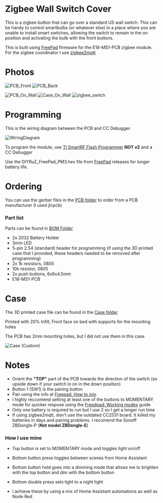 # Zigbee Wall Switch Cover
This is a zigbee button that can go over a standard US wall switch. This can be handy to control smartbulbs (or whatever else) in a place where you are unable to install smart switches, allowing the switch to remain in the on position and activating the bulb with the front buttons.

This is built using [FreePad](https://github.com/diyruz/freepad) firmware for the E18-MS1-PCB zigbee module. For the zigbee coordinator I use [zigbee2mqtt](https://www.zigbee2mqtt.io/)

# Photos

![PCB_Front](https://user-images.githubusercontent.com/12613759/225990714-82f4070e-8f06-425e-b773-d88c17ac61c5.jpg) ![PCB_Back](https://user-images.githubusercontent.com/12613759/225990713-b68e532a-02b2-440a-b12a-4e1ec7ed334e.jpg)

![PCB_On_Wall](https://user-images.githubusercontent.com/12613759/225990718-b320dfeb-5f1c-44e4-844d-b0c2c7245a5a.jpg) ![Case_On_Wall](https://user-images.githubusercontent.com/12613759/225990721-0f84a5b7-3be8-4a63-bc4f-584a9ef7f88f.jpg) ![zigbee_switch](https://user-images.githubusercontent.com/12613759/227248751-e19afc95-a7d9-4b17-a33e-6fbf233367a5.gif)



# Programming
This is the wiring diagram between the PCB and CC Debugger

![WiringDiagram](https://user-images.githubusercontent.com/12613759/225987185-fef0e402-405f-4a0a-b338-9e8f65b060e7.png)

To program the module, use [TI SmartRF Flash Programmer](https://www.ti.com/tool/FLASH-PROGRAMMER) **NOT v2** and a CC Debugger

Use the DIYRuZ_FreePad_PM3.hex file from [FreePad](https://github.com/diyruz/freepad/releases) releases for longer battery life.
  
# Ordering
You can use the gerber files in the [PCB folder](PCB/) to order from a PCB manufacturer (I used jlcpcb)

### Part list
Parts can be found in [BOM Folder](BOM/bom.csv)
- 2x 2032 Battery Holder
- 3mm LED
- 5-pin 2.54 (standard) header for programming (if using the 3D printed case that I provided, these headers needed to be removed after programming)
- 2x 1k resistors, 0805
- 10k resistor, 0805
- 2x push buttons, 6x6x4.5mm
- E18-MS1-PCB

# Case
The 3D printed case file can be found in the [Case folder](Case/)

Printed with 20% Infill, Front face on bed with supports for the mounting holes

The PCB has 2mm mounting holes, but I did not use them in this case

![Case (Custom)](https://user-images.githubusercontent.com/12613759/225993588-0e287e40-10d9-466d-a7bb-2e0419b1a7cc.png)

# Notes
- Orient the **"TOP"** part of the PCB towards the direction of the switch (so upside down if your switch in on in the down position)
- Button 1 (SW1) is the pairing button
- Pair using the info at [Freepad: How to join](https://github.com/diyruz/freepad#how-to-join)
- I highly reccomend setting at least one of the buttons to MOMENTARY mode for quicker respose using the [Freedpad: Working modes](https://github.com/diyruz/freepad#work-modes) guide
- Only one battery is required to run but I use 2 so I get a longer run time
- If using zigbee2mqtt, don't use the outdated CC2531 board. It killed my batteries in days and pairing problems. I recomend the Sonoff ZBDongle-P (**Not model ZBDongle-E**)

### How I use mine
- Top button is set to MOMENTARY mode and toggles light on/off
- Bottom button press toggles between scenes from Home Assistant
- Bottom button hold goes into a dimming mode that allows me to brighten with the top button and dim with the bottom button
- Bottom double press sets light to a night light

- I achieve these by using a mix of Home Assistant automations as well as Node Red
